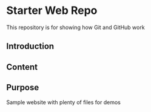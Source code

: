 # Starter Web Repo

This repository is for showing how Git and GitHub work

## Introduction

## Content

## Purpose

Sample website with plenty of files for demos